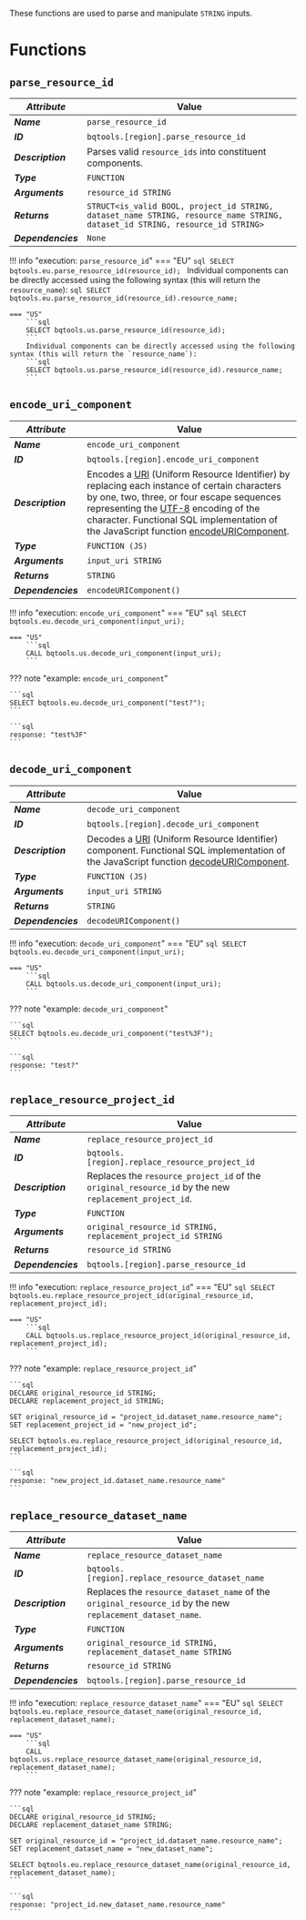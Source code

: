 These functions are used to parse and manipulate `STRING` inputs.

# Functions
## **`parse_resource_id`**
_**Attribute**_ | Value
--- | ---
_**Name**_ | `parse_resource_id`
_**ID**_ | `bqtools.[region].parse_resource_id`
_**Description**_ | Parses valid `resource_ids` into constituent components.
_**Type**_ | `FUNCTION`
_**Arguments**_ | `resource_id STRING`
_**Returns**_ | `STRUCT<is_valid BOOL, project_id STRING, dataset_name STRING, resource_name STRING, dataset_id STRING, resource_id STRING>`
_**Dependencies**_ | `None`

!!! info "execution: `parse_resource_id`"
    === "EU"
        ```sql
        SELECT bqtools.eu.parse_resource_id(resource_id);
        ```
        Individual components can be directly accessed using the following syntax (this will return the `resource_name`):
        ```sql
        SELECT bqtools.eu.parse_resource_id(resource_id).resource_name;
        ```


    === "US"
        ```sql
        SELECT bqtools.us.parse_resource_id(resource_id);
        ```
        Individual components can be directly accessed using the following syntax (this will return the `resource_name`):
        ```sql
        SELECT bqtools.us.parse_resource_id(resource_id).resource_name;
        ```

## **`encode_uri_component`**
_**Attribute**_ | Value
--- | ---
_**Name**_ | `encode_uri_component`
_**ID**_ | `bqtools.[region].encode_uri_component`
_**Description**_ | Encodes a [URI](https://developer.mozilla.org/en-US/docs/Glossary/URI) (Uniform Resource Identifier) by replacing each instance of certain characters by one, two, three, or four escape sequences representing the [UTF-8](https://developer.mozilla.org/en-US/docs/Glossary/UTF-8) encoding of the character. Functional SQL implementation of the JavaScript function [encodeURIComponent](https://developer.mozilla.org/en-US/docs/Web/JavaScript/Reference/Global_Objects/encodeURIComponent).
_**Type**_ | `FUNCTION (JS)`
_**Arguments**_ | `input_uri STRING`
_**Returns**_ | `STRING`
_**Dependencies**_ | `encodeURIComponent()`

!!! info "execution: `encode_uri_component`"
    === "EU"
        ```sql
        SELECT bqtools.eu.decode_uri_component(input_uri);
        ```

    === "US"
        ```sql
        CALL bqtools.us.decode_uri_component(input_uri);
        ```

??? note "example: `encode_uri_component`"

    ```sql
    SELECT bqtools.eu.decode_uri_component("test?");
    ```

    ```sql
    response: "test%3F"
    ```
    
## **`decode_uri_component`**
_**Attribute**_ | Value
--- | ---
_**Name**_ | `decode_uri_component`
_**ID**_ | `bqtools.[region].decode_uri_component`
_**Description**_ | Decodes a [URI](https://developer.mozilla.org/en-US/docs/Glossary/URI) (Uniform Resource Identifier) component.  Functional SQL implementation of the JavaScript function [decodeURIComponent](https://developer.mozilla.org/en-US/docs/Web/JavaScript/Reference/Global_Objects/decodeURIComponent).
_**Type**_ | `FUNCTION (JS)`
_**Arguments**_ | `input_uri STRING`
_**Returns**_ | `STRING`
_**Dependencies**_ | `decodeURIComponent()`

!!! info "execution: `decode_uri_component`"
    === "EU"
        ```sql
        SELECT bqtools.eu.decode_uri_component(input_uri);
        ```

    === "US"
        ```sql
        CALL bqtools.us.decode_uri_component(input_uri);
        ```

??? note "example: `decode_uri_component`"

    ```sql
    SELECT bqtools.eu.decode_uri_component("test%3F");
    ```

    ```sql
    response: "test?"
    ```

## **`replace_resource_project_id`**
_**Attribute**_ | Value
--- | ---
_**Name**_ | `replace_resource_project_id`
_**ID**_ | `bqtools.[region].replace_resource_project_id`
_**Description**_ | Replaces the `resource_project_id` of the `original_resource_id` by the new `replacement_project_id`.
_**Type**_ | `FUNCTION`
_**Arguments**_ | `original_resource_id STRING, replacement_project_id STRING`
_**Returns**_ | `resource_id STRING`
_**Dependencies**_ | `bqtools.[region].parse_resource_id`

!!! info "execution: `replace_resource_project_id`"
    === "EU"
        ```sql
        SELECT bqtools.eu.replace_resource_project_id(original_resource_id, replacement_project_id);
        ```

    === "US"
        ```sql
        CALL bqtools.us.replace_resource_project_id(original_resource_id, replacement_project_id);
        ```

??? note "example: `replace_resource_project_id`"

    ```sql
    DECLARE original_resource_id STRING;
    DECLARE replacement_project_id STRING;

    SET original_resource_id = "project_id.dataset_name.resource_name";
    SET replacement_project_id = "new_project_id";

    SELECT bqtools.eu.replace_resource_project_id(original_resource_id, replacement_project_id);
    ```

    ```sql
    response: "new_project_id.dataset_name.resource_name"
    ```

## **`replace_resource_dataset_name`**
_**Attribute**_ | Value
--- | ---
_**Name**_ | `replace_resource_dataset_name`
_**ID**_ | `bqtools.[region].replace_resource_dataset_name`
_**Description**_ | Replaces the `resource_dataset_name` of the `original_resource_id` by the new `replacement_dataset_name`.
_**Type**_ | `FUNCTION`
_**Arguments**_ | `original_resource_id STRING, replacement_dataset_name STRING`
_**Returns**_ | `resource_id STRING`
_**Dependencies**_ | `bqtools.[region].parse_resource_id`

!!! info "execution: `replace_resource_dataset_name`"
    === "EU"
        ```sql
        SELECT bqtools.eu.replace_resource_dataset_name(original_resource_id, replacement_dataset_name);
        ```

    === "US"
        ```sql
        CALL bqtools.us.replace_resource_dataset_name(original_resource_id, replacement_dataset_name);
        ```

??? note "example: `replace_resource_project_id`"

    ```sql
    DECLARE original_resource_id STRING;
    DECLARE replacement_dataset_name STRING;

    SET original_resource_id = "project_id.dataset_name.resource_name";
    SET replacement_dataset_name = "new_dataset_name";

    SELECT bqtools.eu.replace_resource_dataset_name(original_resource_id, replacement_dataset_name);
    ```

    ```sql
    response: "project_id.new_dataset_name.resource_name"
    ```
